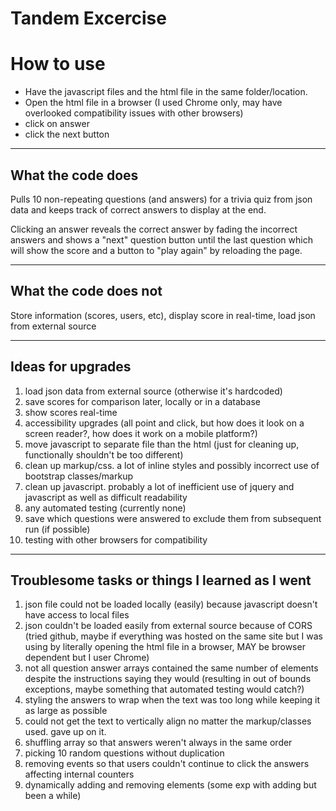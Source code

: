 # Tandem Excercise

# How to use

- Have the javascript files and the html file in the same folder/location. 
- Open the html file in a browser (I used Chrome only, may have overlooked compatibility issues with other browsers)
- click on answer 
- click the next button

---

## What the code does

Pulls 10 non-repeating questions (and answers) for a trivia quiz from json data and keeps track of correct answers to display at the end.

Clicking an answer reveals the correct answer by fading the incorrect answers and shows a "next" question button until the last question which will show the score and a button to "play again" by reloading the page.

---

## What the code does not

Store information (scores, users, etc), display score in real-time, load json from external source

---

## Ideas for upgrades

1. load json data from external source (otherwise it's hardcoded)
2. save scores for comparison later, locally or in a database
3. show scores real-time
4. accessibility upgrades (all point and click, but how does it look on a screen reader?, how does it work on a mobile platform?)
5. move javascript to separate file than the html (just for cleaning up, functionally shouldn't be too different)
6. clean up markup/css. a lot of inline styles and possibly incorrect use of bootstrap classes/markup
7. clean up javascript. probably a lot of inefficient use of jquery and javascript as well as difficult readability
8. any automated testing (currently none)
9. save which questions were answered to exclude them from subsequent run (if possible)
10. testing with other browsers for compatibility

---

## Troublesome tasks or things I learned as I went

1. json file could not be loaded locally (easily) because javascript doesn't have access to local files
2. json couldn't be loaded easily from external source because of CORS (tried github, maybe if everything was hosted on the same site but I was using by literally opening the html file in a browser, MAY be browser dependent but I user Chrome)
3. not all question answer arrays contained the same number of elements despite the instructions saying they would (resulting in out of bounds exceptions, maybe something that automated testing would catch?)
4. styling the answers to wrap when the text was too long while keeping it as large as possible
5. could not get the text to vertically align no matter the markup/classes used. gave up on it.
6. shuffling array so that answers weren't always in the same order
7. picking 10 random questions without duplication
8. removing events so that users couldn't continue to click the answers affecting internal counters
9. dynamically adding and removing elements (some exp with adding but been a while)
